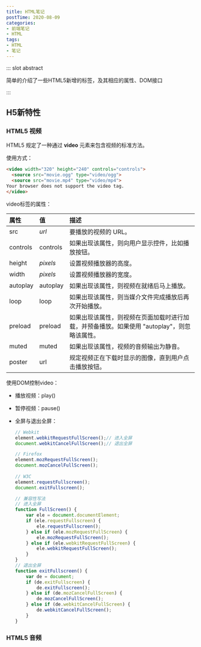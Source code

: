 ```yaml
---
title: HTML笔记
postTime: 2020-08-09
categories: 
- 前端笔记
- HTML
tags:
- HTML
- 笔记
---
```


::: slot abstract

简单的介绍了一些HTML5新增的标签，及其相应的属性、DOM接口

:::

## H5新特性

### HTML5 视频

HTML5 规定了一种通过 **video** 元素来包含视频的标准方法。

使用方式：

~~~html
<video width="320" height="240" controls="controls">
  <source src="movie.ogg" type="video/ogg">
  <source src="movie.mp4" type="video/mp4">
Your browser does not support the video tag.
</video>
~~~

video标签的属性：

| 属性     | 值       | 描述                                                         |
| :------- | :------- | :----------------------------------------------------------- |
| src      | *url*    | 要播放的视频的 URL。                                         |
| controls | controls | 如果出现该属性，则向用户显示控件，比如播放按钮。             |
| height   | *pixels* | 设置视频播放器的高度。                                       |
| width    | *pixels* | 设置视频播放器的宽度。                                       |
| autoplay | autoplay | 如果出现该属性，则视频在就绪后马上播放。                     |
| loop     | loop     | 如果出现该属性，则当媒介文件完成播放后再次开始播放。         |
| preload  | preload  | 如果出现该属性，则视频在页面加载时进行加载，并预备播放。如果使用 "autoplay"，则忽略该属性。 |
| muted    | muted    | 如果出现该属性，视频的音频输出为静音。                       |
| poster   | url      | 规定视频正在下载时显示的图像，直到用户点击播放按钮。         |

使用DOM控制video：

- 播放视频：play()

- 暂停视频：pause()

- 全屏与退出全屏：

  ~~~js
  // Webkit
  element.webkitRequestFullScreen();// 进入全屏
  document.webkitCancelFullScreen();// 退出全屏
  
  // Firefox
  element.mozRequestFullScreen();
  document.mozCancelFullScreen();
   
  // W3C 
  element.requestFullscreen();
  document.exitFullscreen();
  
  // 兼容性写法
  // 进入全屏
  function FullScreen() {
      var ele = document.documentElement;
      if (ele.requestFullscreen) {
          ele.requestFullscreen();
      } else if (ele.mozRequestFullScreen) {
          ele.mozRequestFullScreen();
      } else if (ele.webkitRequestFullScreen) {
          ele.webkitRequestFullScreen();
      }
  }
  // 退出全屏
  function exitFullscreen() {
      var de = document;
      if (de.exitFullscreen) {
          de.exitFullscreen();
      } else if (de.mozCancelFullScreen) {
          de.mozCancelFullScreen();
      } else if (de.webkitCancelFullScreen) {
          de.webkitCancelFullScreen();
      }
  }
  ~~~



### HTML5 音频